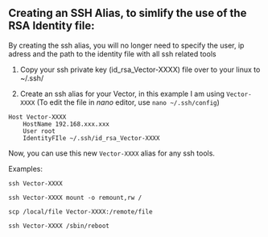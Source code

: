 
## Creating an SSH Alias, to simlify the use of the RSA Identity file:

By creating the ssh alias, you will no longer need to specify the user, ip adress and the path to the identity file with all ssh related tools


1. Copy your ssh private key (id_rsa_Vector-XXXX) file over to your linux to ~/.ssh/

2. Create an ssh alias for your Vector, in this example I am using `Vector-XXXX`
(To edit the file in *nano* editor, use `nano ~/.ssh/config`)

```
Host Vector-XXXX
    HostName 192.168.xxx.xxx
    User root
    IdentityFIle ~/.ssh/id_rsa_Vector-XXXX
```

Now, you can use this new `Vector-XXXX` alias for any ssh tools.

Examples:

`ssh Vector-XXXX`

`ssh Vector-XXXX mount -o remount,rw /`

`scp /local/file Vector-XXXX:/remote/file`

`ssh Vector-XXXX /sbin/reboot`
